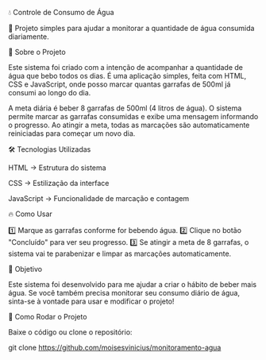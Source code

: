 💧 Controle de Consumo de Água

🚀 Projeto simples para ajudar a monitorar a quantidade de água consumida diariamente.

📌 Sobre o Projeto

Este sistema foi criado com a intenção de acompanhar a quantidade de água que bebo todos os dias. É uma aplicação simples, feita com HTML, CSS e JavaScript, onde posso marcar quantas garrafas de 500ml já consumi ao longo do dia.

A meta diária é beber 8 garrafas de 500ml (4 litros de água). O sistema permite marcar as garrafas consumidas e exibe uma mensagem informando o progresso. Ao atingir a meta, todas as marcações são automaticamente reiniciadas para começar um novo dia.

🛠️ Tecnologias Utilizadas

HTML → Estrutura do sistema

CSS → Estilização da interface

JavaScript → Funcionalidade de marcação e contagem

🔥 Como Usar

1️⃣ Marque as garrafas conforme for bebendo água.
2️⃣ Clique no botão "Concluído" para ver seu progresso.
3️⃣ Se atingir a meta de 8 garrafas, o sistema vai te parabenizar e limpar as marcações automaticamente.

🎯 Objetivo

Este sistema foi desenvolvido para me ajudar a criar o hábito de beber mais água. Se você também precisa monitorar seu consumo diário de água, sinta-se à vontade para usar e modificar o projeto!

📂 Como Rodar o Projeto

 Baixe o código ou clone o repositório:

git clone https://github.com/moisesvinicius/monitoramento-agua
